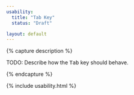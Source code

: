 ```yaml
---
usability:
  title: "Tab Key"
  status: "Draft"

layout: default
---
```


{% capture description %}

TODO: Describe how the <kbd>Tab</kbd> key should behave.

{% endcapture %}

{% include usability.html %}
